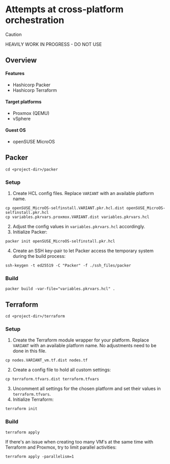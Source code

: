 # Attempts at cross-platform orchestration
> [!CAUTION]
> HEAVILY WORK IN PROGRESS - DO NOT USE

## Overview

#### Features
- Hashicorp Packer
- Hashicorp Terraform

#### Target platforms
- Proxmox (QEMU)
- vSphere

#### Guest OS
- openSUSE MicroOS

## Packer
```shell
cd <project-dir>/packer
```

### Setup
1. Create HCL config files. Replace `VARIANT` with an available platform name. 
```shell
cp openSUSE_MicroOS-selfinstall.VARIANT.pkr.hcl.dist openSUSE_MicroOS-selfinstall.pkr.hcl
cp variables.pkrvars.proxmox.VARIANT.dist variables.pkrvars.hcl
```
2. Adjust the config values in `variables.pkrvars.hcl` accordingly.
3. Initialize Packer:
```shell
packer init openSUSE_MicroOS-selfinstall.pkr.hcl
```
4. Create an SSH key-pair to let Packer access the temporary system during the build process:
```shell
ssh-keygen -t ed25519 -C "Packer" -f ./ssh_files/packer
```

### Build
```shell
packer build -var-file="variables.pkrvars.hcl" .
```

## Terraform
```shell
cd <project-dir>/terraform
```

### Setup
1. Create the Terraform module wrapper for your platform. Replace `VARIANT` with an available platform name. No adjustments need to be done in this file.
```shell
cp nodes.VARIANT_vm.tf.dist nodes.tf
```
2. Create a config file to hold all custom settings:
```shell
cp terraform.tfvars.dist terraform.tfvars
```
3. Uncomment all settings for the chosen platform and set their values in `terraform.tfvars`.
4. Initialize Terraform:
```shell
terraform init
```

### Build
```shell
terraform apply
```
If there's an issue when creating too many VM's at the same time with Terraform and Proxmox, try to limit parallel activities:
```shell
terraform apply -parallelism=1
```

